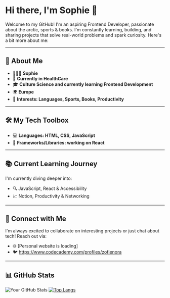 # Hi there, I'm Sophie 👋

Welcome to my GitHub! I'm an aspiring Frontend Developer, passionate about the arctic, sports & books. I'm constantly learning, building, and sharing projects that solve real-world problems and spark curiosity. 
Here's a bit more about me:

---

## 🌟 About Me
- 👩🏻‍🚀 **Sophie**
- 💼 **Currently in HealthCare**
- 🎓 **Culture Science and currently learning Frontend Development**
- 🌍 **Europe** 
- 🎯 **Interests: Languages, Sports, Books, Productivity**

---

## 🛠 My Tech Toolbox
- 💻 **Languages: HTML, CSS, JavaScript**
- 🧰 **Frameworks/Libraries: working on React**

---

## 📚 Current Learning Journey
I'm currently diving deeper into:
- 🔍 JavaScript, React & Accessibility 
- 📈 Notion, Productivity & Networking

---

## 🤝 Connect with Me
I'm always excited to collaborate on interesting projects or just chat about tech! Reach out via:
- 🌐 [Personal website is loading]
- 🐦 https://www.codecademy.com/profiles/zofienora

---

## 📊 GitHub Stats
![Your GitHub Stats](https://github-readme-stats.vercel.app/api?username=your-github-username&show_icons=true&theme=radical)
[![Top Langs](https://github-readme-stats.vercel.app/api/top-langs/?username=your-github-username&layout=compact&theme=radical)](https://github.com/anuraghazra/github-readme-stats)


